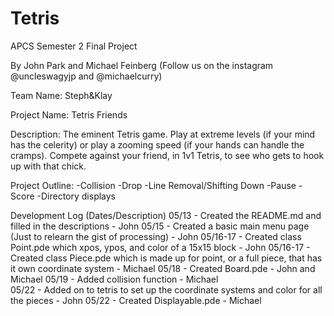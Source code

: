 # Tetris
APCS Semester 2 Final Project

By John Park and Michael Feinberg (Follow us on the instagram @uncleswagyjp and @michaelcurry)

Team Name: Steph&Klay

Project Name: Tetris Friends

Description: The eminent Tetris game. Play at extreme levels (if your mind has the celerity) or play a zooming speed (if your hands can handle the cramps). Compete against your friend, in 1v1 Tetris, to see who gets to hook up with that chick.

Project Outline: 
-Collision 
-Drop 
-Line Removal/Shifting Down 
-Pause 
-Score 
-Directory displays 


Development Log (Dates/Description) 
05/13 - Created the README.md and filled in the descriptions - John 
05/15 - Created a basic main menu page (Just to relearn the gist of processing) - John 
05/16-17 - Created class Point.pde which xpos, ypos, and color of a 15x15 block - John 
05/16-17 - Created class Piece.pde which is made up for point, or a full piece, that has it own coordinate system - Michael 
05/18 - Created Board.pde - John and Michael 
05/19 - Added collision function - Michael  
05/22 - Added on to tetris to set up the coordinate systems and color for all the pieces - John 
05/22 - Created Displayable.pde - Michael 

